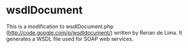 wsdlDocument
============

This is a modification to wsdlDocument.php (http://code.google.com/p/wsdldocument/) written by Renan de Lima. It generates a WSDL file used for SOAP web services.